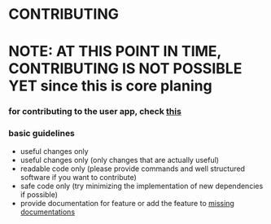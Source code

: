 # CONTRIBUTING

# NOTE: AT THIS POINT IN TIME, CONTRIBUTING IS NOT POSSIBLE YET since this is core planing
### for contributing to the user app, check [this](https://github.com/fabischw/notenrechner-light/blob/main/CONTRIBUTING.md)

### basic guidelines
- useful changes only
- useful changes only (only changes that are actually useful)
- readable code only (please provide commands and well structured software if you want to contribute)
- safe code only (try minimizing the implementation of new dependencies if possible)
- provide documentation for feature or add the feature to [missing documentations](./documentation/missing_documentation.md)